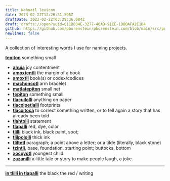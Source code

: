 ```yaml
---
title: Nahuatl lexicon
date: 2023-02-22T12:26:31.595Z
draftDate: 2023-02-22T03:29:36.084Z
draft: drafts://open?uuid=C11B834E-3277-40AB-91EE-1D0BAFA2E1D4
github: https://github.com/pborenstein/pborenstein.com/blob/main/src/posts/c11b834e-3277-40ab-91ee-1d0bafa2e1d4.md
newlines: false
---
```

A collection of interesting words
I use
for naming projects.

[**tepiton**](https://nahuatl.uoregon.edu/content/tepiton) something small
<!-- excerpt -->


- [**ahuia**](https://nahuatl.uoregon.edu/content/ahuia) joy contentment
- [**amoxtentli**](https://nahuatl.uoregon.edu/content/amoxtentli) the margin of a book
- [**amoxtli**](https://nahuatl.uoregon.edu/content/amoxtli) book(s) or codex/codices
- [**machoncotl**](https://nahuatl.uoregon.edu/content/machoncotl) arm bracelet
- [**matlatepiton**](https://en.wiktionary.org/wiki/matlatepiton#Classical_Nahuatl) small net
- [**tepiton**](https://nahuatl.uoregon.edu/content/tepiton) something small
- [**tlacuilolli**](https://nahuatl.uoregon.edu/content/tlacuilolli) anything on paper
- [**tlacxipetlalli**](https://nahuatl.wired-humanities.org/content/tlacxipetlalli) footprints
- [**tlacxitoca**](https://nahuatl.uoregon.edu/content/tlacxitoca) to correct something written, or to tell again a story that has already been told
- [**tlahtolli**](https://nahuatl.uoregon.edu/content/tlahtolli-0) statement
- [**tlapalli**](https://nahuatl.uoregon.edu/content/tlapalli-0) red, dye, color
- [**tlilli**](https://nahuatl.uoregon.edu/content/tlilli) black ink, black paint, soot;
- [**tlilpololli**](https://nahuatl.uoregon.edu/content/tlilpololli) thick ink
- [**tliltetl**](https://nahuatl.uoregon.edu/content/tliltetl) paragraph; a point above a letter; or a tilde (literally, black stone)
- [**tzintli**.](https://nahuatl.uoregon.edu/content/tzintli) base, foundation, starting point; buttocks, bottom
- [**xocoyotl**](https://nahuatl.wired-humanities.org/content/xocoyotl) youngest child
- [**zazanilli**](https://nahuatl.uoregon.edu/content/zazanilli) a little tale or story to make people laugh, a joke
---

[**in tlilli in tlapalli**](https://nahuatl.uoregon.edu/node/202072) the black the red / writing
